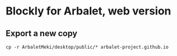 # Blockly for Arbalet, web version

## Export a new copy
```
cp -r ArbaletMeki/desktop/public/* arbalet-project.github.io
```
